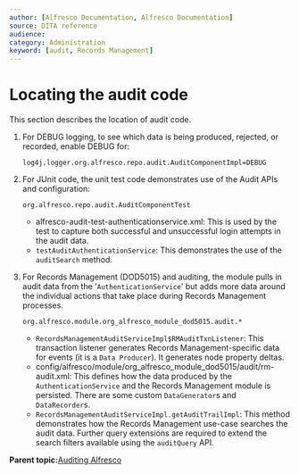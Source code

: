 ```yaml
---
author: [Alfresco Documentation, Alfresco Documentation]
source: DITA reference
audience: 
category: Administration
keyword: [audit, Records Management]
---
```


# Locating the audit code

This section describes the location of audit code.

1.  For DEBUG logging, to see which data is being produced, rejected, or recorded, enable DEBUG for:

    ```
    log4j.logger.org.alfresco.repo.audit.AuditComponentImpl=DEBUG
    ```

2.  For JUnit code, the unit test code demonstrates use of the Audit APIs and configuration:

    ```
    org.alfresco.repo.audit.AuditComponentTest
    ```

    -   alfresco-audit-test-authenticationservice.xml: This is used by the test to capture both successful and unsuccessful login attempts in the audit data.
    -   `testAuditAuthenticationService`: This demonstrates the use of the `auditSearch` method.
3.  For Records Management \(DOD5015\) and auditing, the module pulls in audit data from the '`AuthenticationService`' but adds more data around the individual actions that take place during Records Management processes.

    ```
    org.alfresco.module.org_alfresco_module_dod5015.audit.*
    ```

    -   `RecordsManagementAuditServiceImpl$RMAuditTxnListener`: This transaction listener generates Records Management-specific data for events \(it is a `Data Producer`\). It generates node property deltas.
    -   config/alfresco/module/org\_alfresco\_module\_dod5015/audit/rm-audit.xml: This defines how the data produced by the `AuthenticationService` and the Records Management module is persisted. There are some custom `DataGenerator`s and `DataRecorder`s.
    -   `RecordsManagementAuditServiceImpl.getAuditTrailImpl`: This method demonstrates how the Records Management use-case searches the audit data. Further query extensions are required to extend the search filters available using the `auditQuery` API.

**Parent topic:**[Auditing Alfresco](../concepts/audit-intro.md)

